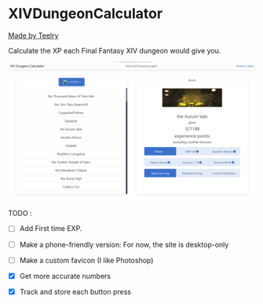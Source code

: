 # XIVDungeonCalculator
[Made by Teelry](https://www.github.com/Teelry)

Calculate the XP each Final Fantasy XIV dungeon would give you.

 ![Screenshot of the website](assets/image.png)

TODO :
- [ ] Add First time EXP.
- [ ] Make a phone-friendly version: For now, the site is desktop-only
- [ ] Make a custom favicon (I like Photoshop)
- [X] Get more accurate numbers
- [X] Track and store each button press

